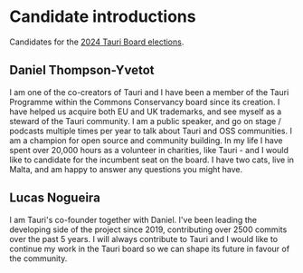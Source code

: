 # Candidate introductions

Candidates for the [2024 Tauri Board elections](README.md).

## Daniel Thompson-Yvetot

I am one of the co-creators of Tauri and I have been a member of the Tauri
Programme within the Commons Conservancy board since its creation. I have helped
us acquire both EU and UK trademarks, and see myself as a steward of the Tauri
community. I am a public speaker, and go on stage / podcasts multiple times per
year to talk about Tauri and OSS communities. I am a champion for open source
and community building. In my life I have spent over 20,000 hours as a volunteer
in charities, like Tauri - and I would like to candidate for the incumbent seat
on the board. I have two cats, live in Malta, and am happy to answer any
questions you might have.

## Lucas Nogueira

I am Tauri's co-founder together with Daniel. I've been leading the developing
side of the project since 2019, contributing over 2500 commits over the past 5
years. I will always contribute to Tauri and I would like to continue my work in
the Tauri board so we can shape its future in favour of the community.
